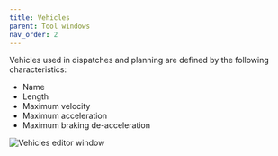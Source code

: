 ```yaml
---
title: Vehicles
parent: Tool windows
nav_order: 2
---
```


Vehicles used in dispatches and planning are defined by the following characteristics:

* Name
* Length
* Maximum velocity
* Maximum acceleration
* Maximum braking de-acceleration

![Vehicles editor window](imgs/vehicles_1.png)
